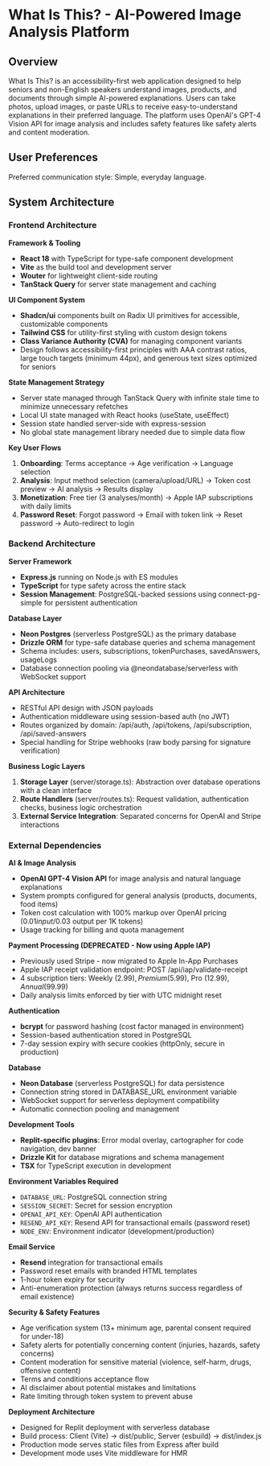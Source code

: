 # What Is This? - AI-Powered Image Analysis Platform

## Overview

What Is This? is an accessibility-first web application designed to help seniors and non-English speakers understand images, products, and documents through simple AI-powered explanations. Users can take photos, upload images, or paste URLs to receive easy-to-understand explanations in their preferred language. The platform uses OpenAI's GPT-4 Vision API for image analysis and includes safety features like safety alerts and content moderation.

## User Preferences

Preferred communication style: Simple, everyday language.

## System Architecture

### Frontend Architecture

**Framework & Tooling**
- **React 18** with TypeScript for type-safe component development
- **Vite** as the build tool and development server
- **Wouter** for lightweight client-side routing
- **TanStack Query** for server state management and caching

**UI Component System**
- **Shadcn/ui** components built on Radix UI primitives for accessible, customizable components
- **Tailwind CSS** for utility-first styling with custom design tokens
- **Class Variance Authority (CVA)** for managing component variants
- Design follows accessibility-first principles with AAA contrast ratios, large touch targets (minimum 44px), and generous text sizes optimized for seniors

**State Management Strategy**
- Server state managed through TanStack Query with infinite stale time to minimize unnecessary refetches
- Local UI state managed with React hooks (useState, useEffect)
- Session state handled server-side with express-session
- No global state management library needed due to simple data flow

**Key User Flows**
1. **Onboarding**: Terms acceptance → Age verification → Language selection
2. **Analysis**: Input method selection (camera/upload/URL) → Token cost preview → AI analysis → Results display
3. **Monetization**: Free tier (3 analyses/month) → Apple IAP subscriptions with daily limits
4. **Password Reset**: Forgot password → Email with token link → Reset password → Auto-redirect to login

### Backend Architecture

**Server Framework**
- **Express.js** running on Node.js with ES modules
- **TypeScript** for type safety across the entire stack
- **Session Management**: PostgreSQL-backed sessions using connect-pg-simple for persistent authentication

**Database Layer**
- **Neon Postgres** (serverless PostgreSQL) as the primary database
- **Drizzle ORM** for type-safe database queries and schema management
- Schema includes: users, subscriptions, tokenPurchases, savedAnswers, usageLogs
- Database connection pooling via @neondatabase/serverless with WebSocket support

**API Architecture**
- RESTful API design with JSON payloads
- Authentication middleware using session-based auth (no JWT)
- Routes organized by domain: /api/auth, /api/tokens, /api/subscription, /api/saved-answers
- Special handling for Stripe webhooks (raw body parsing for signature verification)

**Business Logic Layers**
1. **Storage Layer** (server/storage.ts): Abstraction over database operations with a clean interface
2. **Route Handlers** (server/routes.ts): Request validation, authentication checks, business logic orchestration
3. **External Service Integration**: Separated concerns for OpenAI and Stripe interactions

### External Dependencies

**AI & Image Analysis**
- **OpenAI GPT-4 Vision API** for image analysis and natural language explanations
- System prompts configured for general analysis (products, documents, food items)
- Token cost calculation with 100% markup over OpenAI pricing ($0.01 input/$0.03 output per 1K tokens)
- Usage tracking for billing and quota management

**Payment Processing (DEPRECATED - Now using Apple IAP)**
- Previously used Stripe - now migrated to Apple In-App Purchases
- Apple IAP receipt validation endpoint: POST /api/iap/validate-receipt
- 4 subscription tiers: Weekly ($2.99), Premium ($5.99), Pro ($12.99), Annual ($99.99)
- Daily analysis limits enforced by tier with UTC midnight reset

**Authentication**
- **bcrypt** for password hashing (cost factor managed in environment)
- Session-based authentication stored in PostgreSQL
- 7-day session expiry with secure cookies (httpOnly, secure in production)

**Database**
- **Neon Database** (serverless PostgreSQL) for data persistence
- Connection string stored in DATABASE_URL environment variable
- WebSocket support for serverless deployment compatibility
- Automatic connection pooling and management

**Development Tools**
- **Replit-specific plugins**: Error modal overlay, cartographer for code navigation, dev banner
- **Drizzle Kit** for database migrations and schema management
- **TSX** for TypeScript execution in development

**Environment Variables Required**
- `DATABASE_URL`: PostgreSQL connection string
- `SESSION_SECRET`: Secret for session encryption
- `OPENAI_API_KEY`: OpenAI API authentication
- `RESEND_API_KEY`: Resend API for transactional emails (password reset)
- `NODE_ENV`: Environment indicator (development/production)

**Email Service**
- **Resend** integration for transactional emails
- Password reset emails with branded HTML templates
- 1-hour token expiry for security
- Anti-enumeration protection (always returns success regardless of email existence)

**Security & Safety Features**
- Age verification system (13+ minimum age, parental consent required for under-18)
- Safety alerts for potentially concerning content (injuries, hazards, safety concerns)
- Content moderation for sensitive material (violence, self-harm, drugs, offensive content)
- Terms and conditions acceptance flow
- AI disclaimer about potential mistakes and limitations
- Rate limiting through token system to prevent abuse

**Deployment Architecture**
- Designed for Replit deployment with serverless database
- Build process: Client (Vite) → dist/public, Server (esbuild) → dist/index.js
- Production mode serves static files from Express after build
- Development mode uses Vite middleware for HMR
